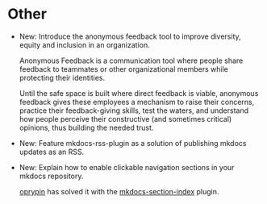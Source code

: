 # Other

* New: Introduce the anonymous feedback tool to improve diversity, equity and inclusion in an organization.

    Anonymous Feedback is a communication tool where people share feedback to
    teammates or other organizational members while protecting their identities.
    
    Until the safe space is built where direct feedback is viable, anonymous
    feedback gives these employees a mechanism to raise their concerns, practice their
    feedback-giving skills, test the waters, and understand how people perceive
    their constructive (and sometimes critical) opinions, thus building the needed
    trust.

* New: Feature mkdocs-rss-plugin as a solution of publishing mkdocs updates as an RSS.
* New: Explain how to enable clickable navigation sections in your mkdocs repository.

    [oprypin](https://github.com/oprypin) has solved it with the
    [mkdocs-section-index](https://github.com/oprypin/mkdocs-section-index) plugin.
